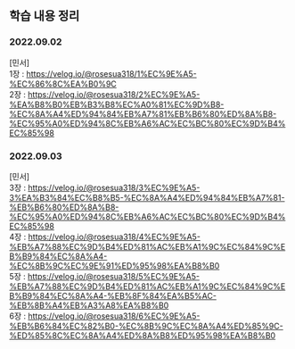 ## 학습 내용 정리

### 2022.09.02
[민서] <br>
1장 : https://velog.io/@rosesua318/1%EC%9E%A5-%EC%86%8C%EA%B0%9C <br>
2장 : https://velog.io/@rosesua318/2%EC%9E%A5-%EA%B8%B0%EB%B3%B8%EC%A0%81%EC%9D%B8-%EC%8A%A4%ED%94%84%EB%A7%81%EB%B6%80%ED%8A%B8-%EC%95%A0%ED%94%8C%EB%A6%AC%EC%BC%80%EC%9D%B4%EC%85%98

### 2022.09.03
[민서] <br>
3장 : https://velog.io/@rosesua318/3%EC%9E%A5-3%EA%B3%84%EC%B8%B5-%EC%8A%A4%ED%94%84%EB%A7%81-%EB%B6%80%ED%8A%B8-%EC%95%A0%ED%94%8C%EB%A6%AC%EC%BC%80%EC%9D%B4%EC%85%98 <br>
4장 : https://velog.io/@rosesua318/4%EC%9E%A5-%EB%A7%88%EC%9D%B4%ED%81%AC%EB%A1%9C%EC%84%9C%EB%B9%84%EC%8A%A4-%EC%8B%9C%EC%9E%91%ED%95%98%EA%B8%B0 <br>
5장 : https://velog.io/@rosesua318/5%EC%9E%A5-%EB%A7%88%EC%9D%B4%ED%81%AC%EB%A1%9C%EC%84%9C%EB%B9%84%EC%8A%A4-%EB%8F%84%EA%B5%AC-%EB%8B%A4%EB%A3%A8%EA%B8%B0 <br>
6장 : https://velog.io/@rosesua318/6%EC%9E%A5-%EB%B6%84%EC%82%B0-%EC%8B%9C%EC%8A%A4%ED%85%9C-%ED%85%8C%EC%8A%A4%ED%8A%B8%ED%95%98%EA%B8%B0 <br>
